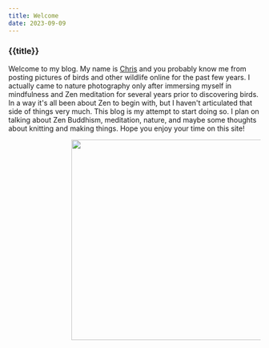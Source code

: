 ```yaml
---
title: Welcome
date: 2023-09-09
---
```

<h3>{{title}}</h3>

Welcome to my blog. My name is <a href="https://www.instagram.com/logicalpicture">Chris</a> and you probably know me from posting pictures of birds and other wildlife online for the past few years.
I actually came to nature photography only after immersing myself in mindfulness and Zen meditation for several years prior to discovering birds.
In a way it's all been about Zen to begin with, but I haven't articulated that side of things very much. This blog is my attempt to start doing so. I plan 
on talking about Zen Buddhism, meditation, nature, and maybe some thoughts about knitting and making things. Hope you enjoy your time on this site!
<br/>
<div style="padding-left:25%;">
    <img src="/assets/img/milkweed.jpg" height="400px;" />
</div>